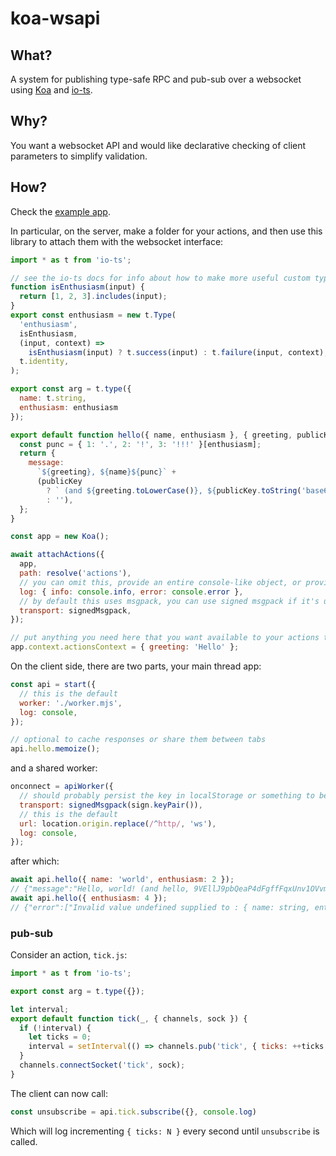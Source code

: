 # koa-wsapi

## What?
A system for publishing type-safe RPC and pub-sub over a websocket using [Koa](https://github.com/gcanti/io-ts) and [io-ts](https://github.com/gcanti/io-ts).

## Why?
You want a websocket API and would like declarative checking of client parameters to simplify validation.

## How?
Check the [example app](./example).

In particular, on the server, make a folder for your actions, and then use this library to attach them with the websocket interface:

```javascript
import * as t from 'io-ts';

// see the io-ts docs for info about how to make more useful custom types
function isEnthusiasm(input) {
  return [1, 2, 3].includes(input);
}
export const enthusiasm = new t.Type(
  'enthusiasm',
  isEnthusiasm,
  (input, context) =>
    isEnthusiasm(input) ? t.success(input) : t.failure(input, context),
  t.identity,
);

export const arg = t.type({
  name: t.string,
  enthusiasm: enthusiasm
});

export default function hello({ name, enthusiasm }, { greeting, publicKey }) {
  const punc = { 1: '.', 2: '!', 3: '!!!' }[enthusiasm];
  return {
    message:
      `${greeting}, ${name}${punc}` +
      (publicKey
        ? ` (and ${greeting.toLowerCase()}, ${publicKey.toString('base64')}${punc})`
        : ''),
  };
}
```

```javascript
const app = new Koa();

await attachActions({
  app,
  path: resolve('actions'),
  // you can omit this, provide an entire console-like object, or provide only the log levels you want to see
  log: { info: console.info, error: console.error },
  // by default this uses msgpack, you can use signed msgpack if it's useful to you to have unique identifiers for each client
  transport: signedMsgpack,
});

// put anything you need here that you want available to your actions that you can't/don't want to import separately
app.context.actionsContext = { greeting: 'Hello' };

```

On the client side, there are two parts, your main thread app:

```javascript
const api = start({
  // this is the default
  worker: './worker.mjs',
  log: console,
});

// optional to cache responses or share them between tabs
api.hello.memoize();
```

and a shared worker:

```javascript
onconnect = apiWorker({
  // should probably persist the key in localStorage or something to be any use
  transport: signedMsgpack(sign.keyPair()),
  // this is the default
  url: location.origin.replace(/^http/, 'ws'),
  log: console,
});
```

after which:
```javascript
await api.hello({ name: 'world', enthusiasm: 2 });
// {"message":"Hello, world! (and hello, 9VEllJ9pbQeaP4dFgffFqxUnv1OVvm8CS3kFCU68ZPQ=!)"}
await api.hello({ enthusiasm: 4 });
// {"error":["Invalid value undefined supplied to : { name: string, enthusiasm: enthusiasm }/name: string","Invalid value 4 supplied to : { name: string, enthusiasm: enthusiasm }/enthusiasm: enthusiasm"]}
```

### pub-sub

Consider an action, `tick.js`:

```javascript
import * as t from 'io-ts';

export const arg = t.type({});

let interval;
export default function tick(_, { channels, sock }) {
  if (!interval) {
    let ticks = 0;
    interval = setInterval(() => channels.pub('tick', { ticks: ++ticks }), 1000);
  }
  channels.connectSocket('tick', sock);
}
```

The client can now call:
```javascript
const unsubscribe = api.tick.subscribe({}, console.log)
```

Which will log incrementing `{ ticks: N }` every second until `unsubscribe` is called.

